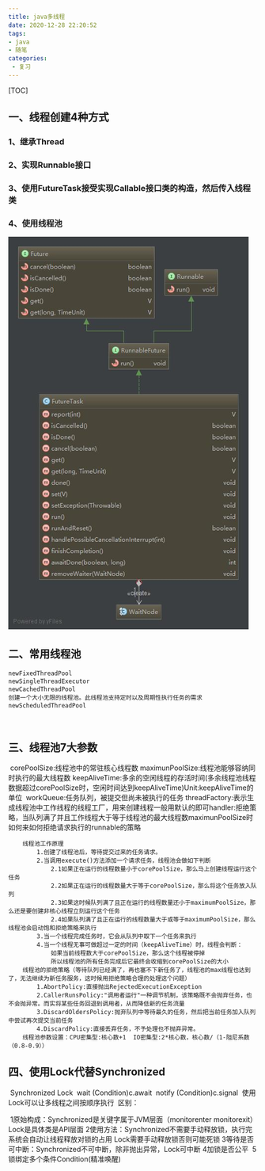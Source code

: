 ```yaml
---
title: java多线程
date: 2020-12-28 22:20:52
tags:
- java
- 随笔
categories:
 - 复习
---
```


<!-- toc -->

[TOC]



## 一、线程创建4种方式

### 1、继承Thread

### 2、实现Runnable接口

### 3、使用FutureTask接受实现Callable接口类的构造，然后传入线程类

### 4、使用线程池

<!--more-->

![FutureTask](java多线程/20160713174739239)



## 二、常用线程池

	newFixedThreadPool
	newSingleThreadExecutor
	newCachedThreadPool
	创建一个大小无限的线程池。此线程池支持定时以及周期性执行任务的需求
	newScheduledThreadPool
​	



## 三、线程池7大参数

​		corePoolSize:线程池中的常驻核心线程数
​		maximunPoolSize:线程池能够容纳同时执行的最大线程数
​		keepAliveTime:多余的空闲线程的存活时间(多余线程池线程数据超过corePoolSize时，空闲时间达到keepAliveTime)
​		Unit:keepAliveTime的单位
​		workQueue:任务队列，被提交但尚未被执行的任务
​		threadFactory:表示生成线程池中工作线程的线程工厂，用来创建线程一般用默认的即可
​		handler:拒绝策略，当队列满了并且工作线程大于等于线程池的最大线程数maximunPoolSize时如何来如何拒绝请求执行的runnable的策略
​		

		线程池工作原理
			1.创建了线程池后，等待提交过来的任务请求。
			2.当调用execute()方法添加一个请求任务，线程池会做如下判断
				2.1如果正在运行的线程数量小于corePoolSize，那么马上创建线程运行这个任务
				2.2如果正在运行的线程数量大于等于corePoolSize，那么将这个任务放入队列
				2.3如果这时候队列满了且正在运行的线程数量还小于maximumPoolSize，那么还是要创建非核心线程立刻运行这个任务
				2.4如果队列满了且正在运行的线程数量大于或等于maximumPoolSize，那么线程池会启动饱和拒绝策略来执行
			3.当一个线程完成任务时，它会从队列中取下一个任务来执行
			4.当一个线程无事可做超过一定的时间（keepAliveTime）时，线程会判断：
				如果当前线程数大于corePoolSize，那么这个线程被停掉
				所以线程池的所有任务完成后它最终会收缩到corePoolSize的大小
		线程池的拒绝策略（等待队列已经满了，再也塞不下新任务了，线程池的max线程也达到了，无法继续为新任务服务，这时候用拒绝策略合理的处理这个问题）
			1.AbortPolicy:直接抛出RejectedExecutionException
			2.CallerRunsPolicy:"调用者运行"一种调节机制，该策略既不会抛弃任务，也不会抛异常。而实将某些任务回退到调用者，从而降低新的任务流量
			3.DiscardOldersPolicy:抛弃队列中等待最久的任务，然后把当前任务加入队列中尝试再次提交当前任务
			4.DiscardPolicy:直接丢弃任务，不予处理也不抛弃异常。
		线程池参数设置：CPU密集型:核心数+1  IO密集型:2*核心数，核心数/（1-阻尼系数（0.8-0.9））
##  四、使用Lock代替Synchronized

​	Synchronized	Lock
​	wait			(Condition)c.await
​	notify			(Condition)c.signal
​	使用Lock可以让多线程之间按顺序执行
​	区别：

​		  1原始构成：Synchronized是关键字属于JVM层面（monitorenter monitorexit）Lock是具体类是API层面
​	      2使用方法：Synchronized不需要手动释放锁，执行完系统会自动让线程释放对锁的占用 Lock需要手动释放锁否则可能死锁
​		  3等待是否可中断：Synchronized不可中断，除非抛出异常，Lock可中断
​		  4加锁是否公平
​		  5锁绑定多个条件Condition(精准唤醒)